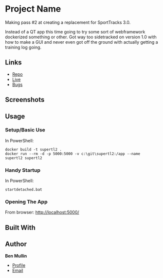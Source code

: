 # Project Name

Making pass #2 at creating a replacement for SportTracks 3.0.

Instead of a QT app this time going to try some sort of webframework
dockerized something or other.  Got way too sidetracked on version 1.0
with how to make a GUI and never even got off the ground with actually
getting a training log going.

## Links

- [Repo](https://github.com/btmullin/supertl2)
- [Live](...)
- [Bugs](https://github.com/btmullin/supertl2/issues)

## Screenshots

## Usage

### Setup/Basic Use

In PowerShell:
```
docker build -t supertl2 .
docker run --rm -d -p 5000:5000 -v c:\git\supertl2:/app --name supertl2 supertl2
```

### Handy Startup

In PowerShell:
```
startdetached.bat
```

### Opening The App

From browser:
[http://localhost:5000/](http://localhost:5000/)

## Built With

## Author

**Ben Mullin**

- [Profile](https://github.com/btmullin)
- [Email](mailto:benjamin.t.mullin@gmail.com)